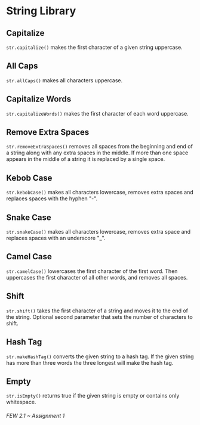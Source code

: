 # String Library 

## Capitalize
`str.capitalize()` makes the first character of a given string uppercase.

## All Caps
`str.allCaps()` makes all characters uppercase.

## Capitalize Words
`str.capitalizeWords()` makes the first character of each word uppercase. 

## Remove Extra Spaces
`str.removeExtraSpaces()` removes all spaces from the beginning and end of a string along with any extra spaces in the middle. If more than one space appears in the middle of a string it is replaced by a single space. 

## Kebob Case
`str.kebobCase()` makes all characters lowercase, removes extra spaces and replaces spaces with the hyphen "-".

## Snake Case
`str.snakeCase()` makes all characters lowercase, removes extra space and replaces spaces with an underscore "_".

## Camel Case
`str.camelCase()` lowercases the first character of the first word. Then uppercases the first character of all other words, and removes all spaces.

## Shift 
`str.shift()` takes the first character of a string and moves it to the end of the string. Optional second parameter that sets the number of characters to shift.

## Hash Tag
`str.makeHashTag()` converts the given string to a hash tag. If the given string has more than three words the three longest will make the hash tag.

## Empty
`str.isEmpty()` returns true if the given string is empty or contains only whitespace.

###### FEW 2.1 ~ Assignment 1 
